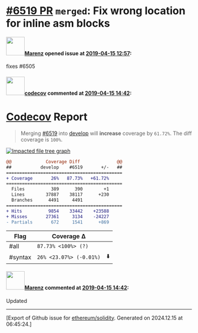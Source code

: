 # [\#6519 PR](https://github.com/ethereum/solidity/pull/6519) `merged`: Fix wrong location for inline asm blocks

#### <img src="https://avatars.githubusercontent.com/u/424752?u=2d50de05ec528b9b84f8b905a56e90669b0f8927&v=4" width="50">[Marenz](https://github.com/Marenz) opened issue at [2019-04-15 12:57](https://github.com/ethereum/solidity/pull/6519):

fixes #6505

#### <img src="https://avatars.githubusercontent.com/in/254?v=4" width="50">[codecov](https://github.com/apps/codecov) commented at [2019-04-15 14:42](https://github.com/ethereum/solidity/pull/6519#issuecomment-483280988):

# [Codecov](https://codecov.io/gh/ethereum/solidity/pull/6519?src=pr&el=h1) Report
> Merging [#6519](https://codecov.io/gh/ethereum/solidity/pull/6519?src=pr&el=desc) into [develop](https://codecov.io/gh/ethereum/solidity/commit/bf5792f7ca4c39af3f5c9725b8c715036bcc73cd?src=pr&el=desc) will **increase** coverage by `61.72%`.
> The diff coverage is `100%`.

[![Impacted file tree graph](https://codecov.io/gh/ethereum/solidity/pull/6519/graphs/tree.svg?width=650&token=87PGzVEwU0&height=150&src=pr)](https://codecov.io/gh/ethereum/solidity/pull/6519?src=pr&el=tree)

```diff
@@             Coverage Diff              @@
##           develop    #6519       +/-   ##
============================================
+ Coverage       26%   87.73%   +61.72%     
============================================
  Files          389      390        +1     
  Lines        37887    38117      +230     
  Branches      4491     4491               
============================================
+ Hits          9854    33442    +23588     
+ Misses       27361     3134    -24227     
- Partials       672     1541      +869
```

| Flag | Coverage Δ | |
|---|---|---|
| #all | `87.73% <100%> (?)` | |
| #syntax | `26% <23.07%> (-0.01%)` | :arrow_down: |

#### <img src="https://avatars.githubusercontent.com/u/424752?u=2d50de05ec528b9b84f8b905a56e90669b0f8927&v=4" width="50">[Marenz](https://github.com/Marenz) commented at [2019-04-15 14:42](https://github.com/ethereum/solidity/pull/6519#issuecomment-483281001):

Updated


-------------------------------------------------------------------------------



[Export of Github issue for [ethereum/solidity](https://github.com/ethereum/solidity). Generated on 2024.12.15 at 06:45:24.]

